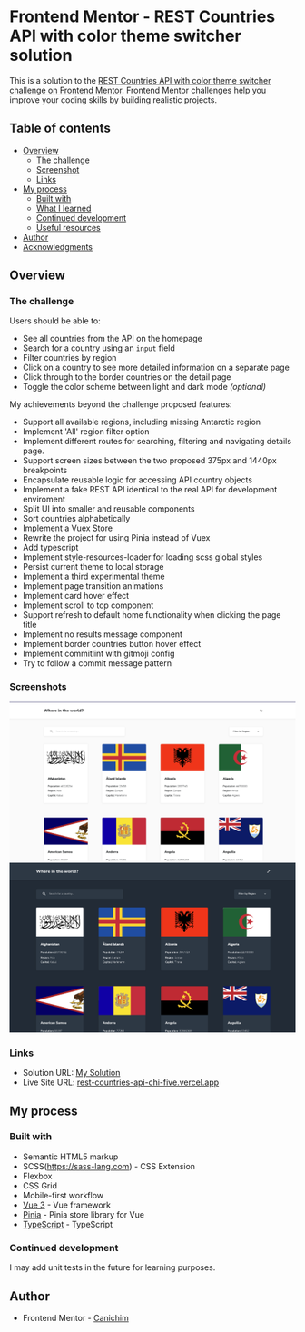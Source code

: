 # Frontend Mentor - REST Countries API with color theme switcher solution

This is a solution to the [REST Countries API with color theme switcher challenge on Frontend Mentor](https://www.frontendmentor.io/challenges/rest-countries-api-with-color-theme-switcher-5cacc469fec04111f7b848ca). Frontend Mentor challenges help you improve your coding skills by building realistic projects. 

## Table of contents

- [Overview](#overview)
  - [The challenge](#the-challenge)
  - [Screenshot](#screenshot)
  - [Links](#links)
- [My process](#my-process)
  - [Built with](#built-with)
  - [What I learned](#what-i-learned)
  - [Continued development](#continued-development)
  - [Useful resources](#useful-resources)
- [Author](#author)
- [Acknowledgments](#acknowledgments)

## Overview

### The challenge

Users should be able to:

- See all countries from the API on the homepage
- Search for a country using an `input` field
- Filter countries by region
- Click on a country to see more detailed information on a separate page
- Click through to the border countries on the detail page
- Toggle the color scheme between light and dark mode *(optional)*

My achievements beyond the challenge proposed features:

- Support all available regions, including missing Antarctic region
- Implement 'All' region filter option
- Implement different routes for searching, filtering and navigating details page.
- Support screen sizes between the two proposed 375px and 1440px breakpoints
- Encapsulate reusable logic for accessing API country objects
- Implement a fake REST API identical to the real API for development enviroment
- Split UI into smaller and reusable components
- Sort countries alphabetically
- Implement a Vuex Store
- Rewrite the project for using Pinia instead of Vuex
- Add typescript
- Implement style-resources-loader for loading scss global styles
- Persist current theme to local storage
- Implement a third experimental theme
- Implement page transition animations
- Implement card hover effect
- Implement scroll to top component
- Support refresh to default home functionality when clicking the page title
- Implement no results message component
- Implement border countries button hover effect
- Implement commitlint with gitmoji config
- Try to follow a commit message pattern


### Screenshots

![Desktop light](./desktop-light.png)
![Desktop dark](./desktop-dark.png)

### Links

- Solution URL: [My Solution](https://www.frontendmentor.io/solutions/vue-pinia-scss-responsive-mirage-fake-api-axios-scroll-top-bem-920DEiMcRy)
- Live Site URL: [rest-countries-api-chi-five.vercel.app](rest-countries-api-chi-five.vercel.app)

## My process

### Built with

- Semantic HTML5 markup
- SCSS(https://sass-lang.com) - CSS Extension 
- Flexbox
- CSS Grid
- Mobile-first workflow
- [Vue 3](https://vuejs.org) - Vue framework
- [Pinia](https://pinia.vuejs.org) - Pinia store library for Vue
- [TypeScript](https://www.typescriptlang.org) - TypeScript

### Continued development

I may add unit tests in the future for learning purposes.

## Author

- Frontend Mentor - [Canichim](https://www.frontendmentor.io/profile/sacboulardii)
